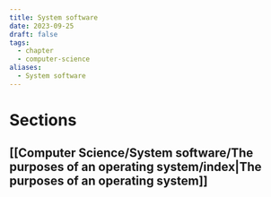 ```yaml
---
title: System software
date: 2023-09-25
draft: false
tags:
  - chapter
  - computer-science
aliases:
  - System software
---
```

# Sections

## [[Computer Science/System software/The purposes of an operating system/index|The purposes of an operating system]]